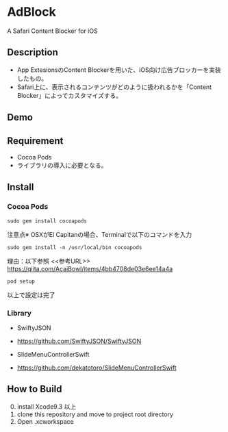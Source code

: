 AdBlock
=======
A Safari Content Blocker for iOS

## Description
* App ExtesionsのContent Blockerを用いた、iOS向け広告ブロッカーを実装したもの。
* Safari上に、表示されるコンテンツがどのように扱われるかを「Content Blocker」によってカスタマイズする。

## Demo

## Requirement
* Cocoa Pods
* ライブラリの導入に必要となる。

## Install

### Cocoa Pods

```terminal
sudo gem install cocoapods
```
注意点※ OSXがEl Capitanの場合、Terminalで以下のコマンドを入力
```terminal
sudo gem install -n /usr/local/bin cocoapods
```
理由：以下参照
<<参考URL>>  https://qiita.com/AcaiBowl/items/4bb4708de03e6ee14a4a
```terminal
pod setup
```
以上で設定は完了

### Library

* SwiftyJSON
* https://github.com/SwiftyJSON/SwiftyJSON

* SlideMenuControllerSwift
* https://github.com/dekatotoro/SlideMenuControllerSwift

## How to Build
0. install Xcode9.3 以上
1. clone this repository and move to project root directory
2. Open .xcworkspace
